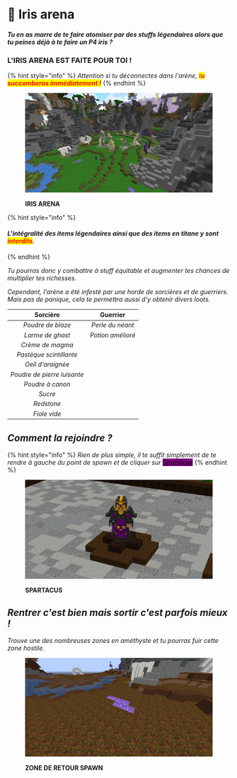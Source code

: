 # 🔰 Iris arena



#### _Tu en as marre de te faire atomiser par des stuffs légendaires alors que tu peines déjà à te faire un P4 iris ?_&#x20;

### L'IRIS ARENA EST FAITE POUR TOI !



{% hint style="info" %}
_Attention si tu déconnectes dans l'arène, <mark style="color:red;">t</mark><mark style="color:red;">**u succomberas immédiatement !**</mark>_
{% endhint %}

<figure><img src=".gitbook/assets/image (92).png" alt=""><figcaption><p><strong>IRIS ARENA</strong></p></figcaption></figure>



{% hint style="info" %}
#### _L'intégralité des items légendaires ainsi que des items en titane y sont <mark style="color:red;">interdits</mark>._
{% endhint %}

_Tu pourras donc y combattre à stuff équitable et augmenter tes chances de multiplier tes richesses._&#x20;

_Cependant, l'arène a été infesté par une horde de sorcières et de guerriers._\
_Mais pas de panique, cela te permettra aussi d'y obtenir divers loots._



|           Sorcière          |      Guerrier     |
| :-------------------------: | :---------------: |
|      _Poudre de blaze_      |  _Perle du néant_ |
|       _Larme de ghast_      | _Potion amélioré_ |
|       _Crème de magma_      |                   |
|   _Pastèque scintillante_   |                   |
|      _Oeil d'araignée_      |                   |
| _Poudre de pierre luisante_ |                   |
|       _Poudre à canon_      |                   |
|           _Sucre_           |                   |
|          _Redstone_         |                   |
|         _Fiole vide_        |                   |



## _Comment la rejoindre ?_

{% hint style="info" %}
_Rien de plus simple, il te suffit simplement de te rendre à gauche du point de spawn et de cliquer sur <mark style="background-color:purple;">Spartacus</mark>_
{% endhint %}



<figure><img src=".gitbook/assets/image (93).png" alt=""><figcaption><p><strong>SPARTACUS</strong></p></figcaption></figure>

## _Rentrer c'est bien mais sortir c'est parfois mieux !_

_Trouve une des nombreuses zones en améthyste et tu pourras fuir cette zone hostile._

<figure><img src=".gitbook/assets/2023-10-26_15.31.56.png" alt=""><figcaption><p><strong>ZONE DE RETOUR SPAWN</strong></p></figcaption></figure>
